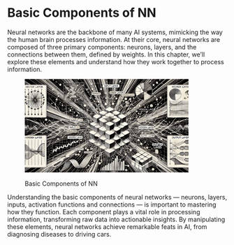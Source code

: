 # Basic Components of NN

Neural networks are the backbone of many AI systems, mimicking the way the human brain processes information. At their core, neural networks are composed of three primary components: neurons, layers, and the connections between them, defined by weights. In this chapter, we’ll explore these elements and understand how they work together to process information.

<div align="left"><figure><img src="../../../.gitbook/assets/nn-basic-components-min.png" alt="" width="375"><figcaption><p>Basic Components of NN</p></figcaption></figure></div>

Understanding the basic components of neural networks — neurons, layers, inputs, activation functions and connections — is important to mastering how they function. Each component plays a vital role in processing information, transforming raw data into actionable insights. By manipulating these elements, neural networks achieve remarkable feats in AI, from diagnosing diseases to driving cars.
